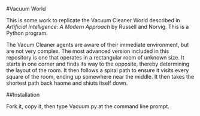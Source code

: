 #Vacuum World

This is some work to replicate the Vacuum Cleaner World described in _Artificial Intelligence: A Modern Approach_ 
by Russell and Norvig. This is a Python program.

The Vacum Cleaner agents are aware of their immediate environment, but are not very complex. The most advanced version included in this repository is one that operates in 
a rectangular room of unknown size. It starts in one corner and finds its way to the opposite, 
thereby determining the layout of the room. It then follows a spiral path to ensure it visits every square of the room, 
ending up somewhere near the middle. It then takes the shortest path back haome and shiuts itself down.

##Installation

Fork it, copy it, then type Vacuum.py at the command line prompt.

